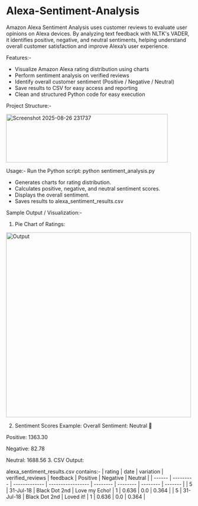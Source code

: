 # Alexa-Sentiment-Analysis
Amazon Alexa Sentiment Analysis uses customer reviews to evaluate user opinions on Alexa devices. By analyzing text feedback with NLTK's VADER, it identifies positive, negative, and neutral sentiments, helping understand overall customer satisfaction and improve Alexa’s user experience.

Features:-
- Visualize Amazon Alexa rating distribution using charts
- Perform sentiment analysis on verified reviews
- Identify overall customer sentiment (Positive / Negative / Neutral)
- Save results to CSV for easy access and reporting
- Clean and structured Python code for easy execution

Project Structure:-

<img width="437" height="131" alt="Screenshot 2025-08-26 231737" src="https://github.com/user-attachments/assets/58b13f78-ed21-4021-9728-421848bbf58b" />

Usage:-
Run the Python script:
python sentiment_analysis.py
- Generates charts for rating distribution.
- Calculates positive, negative, and neutral sentiment scores.
- Displays the overall sentiment.
- Saves results to alexa_sentiment_results.csv

Sample Output / Visualization:-
1. Pie Chart of Ratings:
<img width="500" height="500" alt="Output" src="https://github.com/user-attachments/assets/66658826-a6a6-408d-bc8a-2ddb42a8e5c9" />


2. Sentiment Scores Example:
Overall Sentiment: Neutral 🙂

Positive:  1363.30

Negative:   82.78

Neutral:   1688.56
3. CSV Output:

alexa_sentiment_results.csv contains:-
| rating | date      | variation     | verified\_reviews | feedback | Positive | Negative | Neutral |
| ------ | --------- | ------------- | ----------------- | -------- | -------- | -------- | ------- |
| 5      | 31-Jul-18 | Black Dot 2nd | Love my Echo!     | 1        | 0.636    | 0.0      | 0.364   |
| 5      | 31-Jul-18 | Black Dot 2nd | Loved it!         | 1        | 0.636    | 0.0      | 0.364   |



